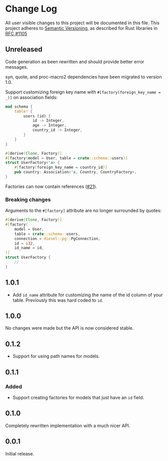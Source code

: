# Change Log

All user visible changes to this project will be documented in this file.
This project adheres to [Semantic Versioning](http://semver.org/), as described
for Rust libraries in [RFC #1105](https://github.com/rust-lang/rfcs/blob/master/text/1105-api-evolution.md)

## Unreleased

Code generation as been rewritten and should provide better error messages.

syn, quote, and proc-macro2 dependencies have been migrated to version 1.0.

Support customizing foreign key name with `#[factory(foreign_key_name = _)]` on association fields:

```rust
mod schema {
    table! {
        users (id) {
            id -> Integer,
            age -> Integer,
            country_id -> Integer,
        }
    }
}

#[derive(Clone, Factory)]
#[factory(model = User, table = crate::schema::users)]
struct UserFactory<'a> {
    #[factory(foreign_key_name = country_id)]
    pub country: Association<'a, Country, CountryFactory>,
}
```

Factories can now contain references ([#21](https://github.com/davidpdrsn/diesel-factories/issues/21)).

### Breaking changes

Arguments to the `#[factory]` attribute are no longer surrounded by quotes:

```rust
#[derive(Clone, Factory)]
#[factory(
    model = User,
    table = crate::schema::users,
    connection = diesel::pg::PgConnection,
    id = i32,
    id_name = id,
)]
struct UserFactory {
    // ...
}
```

## 1.0.1

- Add `id_name` attribute for customizing the name of the id column of your table. Previously this was hard coded to `id`.

## 1.0.0

No changes were made but the API is now considered stable.

## 0.1.2

- Support for using path names for models.

## 0.1.1

### Added

- Support creating factories for models that just have an `id` field.

## 0.1.0

Completely rewritten implementation with a much nicer API.

## 0.0.1

Initial release.

